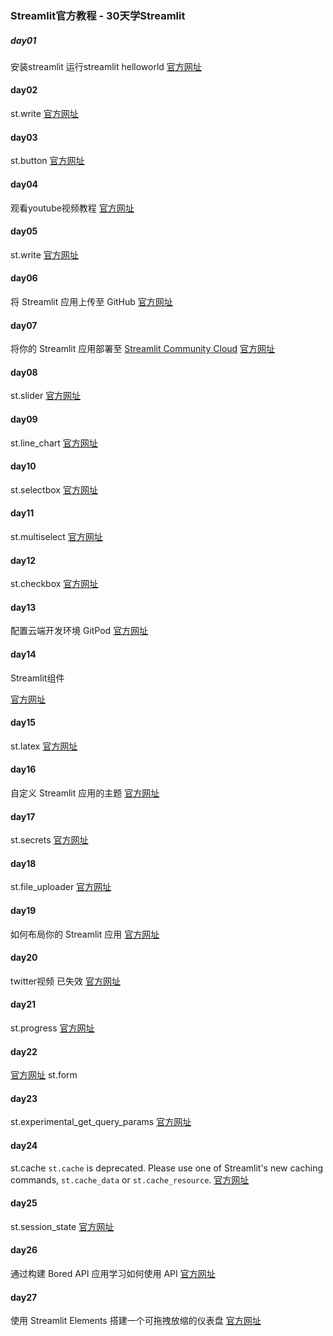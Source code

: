 ### Streamlit官方教程 - 30天学Streamlit
##### day01
安装streamlit
运行streamlit helloworld
[官方网址](https://30days.streamlit.app/?challenge=Day1)
#### day02
st.write
[官方网址](https://30days.streamlit.app/?challenge=Day2)

#### day03
st.button
[官方网址](https://30days.streamlit.app/?challenge=Day3)


#### day04
观看youtube视频教程
[官方网址](https://30days.streamlit.app/?challenge=Day4)

#### day05
st.write
[官方网址](https://30days.streamlit.app/?challenge=Day5)


#### day06
将 Streamlit 应用上传至 GitHub
[官方网址](https://30days.streamlit.app/?challenge=Day6)

#### day07
将你的 Streamlit 应用部署至 [Streamlit Community Cloud](https://streamlit.io/cloud)
[官方网址](https://30days.streamlit.app/?challenge=Day7)

#### day08
st.slider
[官方网址](https://30days.streamlit.app/?challenge=Day8)

#### day09
st.line_chart
[官方网址](https://30days.streamlit.app/?challenge=Day9)


#### day10
st.selectbox
[官方网址](https://30days.streamlit.app/?challenge=Day10)

#### day11
st.multiselect
[官方网址](https://30days.streamlit.app/?challenge=Day11)

#### day12
st.checkbox
[官方网址](https://30days.streamlit.app/?challenge=Day12)

#### day13
配置云端开发环境 GitPod
[官方网址](https://30days.streamlit.app/?challenge=Day13)

#### day14
Streamlit组件

[官方网址](https://30days.streamlit.app/?challenge=Day14)
#### day15
st.latex
[官方网址](https://30days.streamlit.app/?challenge=Day15)

#### day16
自定义 Streamlit 应用的主题
[官方网址](https://30days.streamlit.app/?challenge=Day16)

#### day17
st.secrets
[官方网址](https://30days.streamlit.app/?challenge=Day17)

#### day18
st.file_uploader
[官方网址](https://30days.streamlit.app/?challenge=Day18)

#### day19
如何布局你的 Streamlit 应用
[官方网址](https://30days.streamlit.app/?challenge=Day19)

#### day20
twitter视频 已失效
[官方网址](https://30days.streamlit.app/?challenge=Day20)

#### day21
st.progress
[官方网址](https://30days.streamlit.app/?challenge=Day21)

#### day22
[官方网址](https://30days.streamlit.app/?challenge=Day22)
st.form

#### day23
st.experimental_get_query_params
[官方网址](https://30days.streamlit.app/?challenge=Day23)

#### day24
st.cache 
`st.cache` is deprecated. Please use one of Streamlit's new caching commands,
`st.cache_data` or `st.cache_resource`.
[官方网址](https://30days.streamlit.app/?challenge=Day24)

#### day25
st.session_state
[官方网址](https://30days.streamlit.app/?challenge=Day25)

#### day26
通过构建 Bored API 应用学习如何使用 API
[官方网址](https://30days.streamlit.app/?challenge=Day26)


#### day27
使用 Streamlit Elements 搭建一个可拖拽放缩的仪表盘
[官方网址](https://30days.streamlit.app/?challenge=Day27)